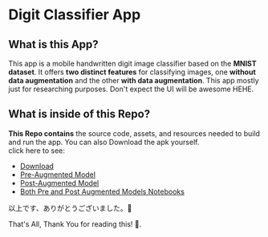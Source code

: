 <!---
your comment goes here
and heressssssss123456789101112123456789101112131415
-->
# Digit Classifier App

## What is this App?  
This app is a mobile handwritten digit image classifier based on the **MNIST dataset**. It offers **two distinct features** for classifying images, one **without data augmentation** and the other **with data augmentation**. This app mostly just for researching purposes. Don't expect the UI will be awesome HEHE.

## What is inside of this Repo?
**This Repo contains** the source code, assets, and resources needed to build and run the app. You can also Download the apk yourself.  
click here to see:
- [Download](https://github.com/iiamthestorm/Mnist-Digit-Classifier-App/releases)
- [Pre-Augmented Model](https://github.com/iiamthestorm/Mnist-Digit-Classifier-App/blob/master/app/src/main/assets/before_data_aug_mnist.tflite)
- [Post-Augmented Model](https://github.com/iiamthestorm/Mnist-Digit-Classifier-App/blob/master/app/src/main/assets/after_data_aug_mnist.tflite)
- [Both Pre and Post Augmented Models Notebooks](https://colab.research.google.com/drive/11SC2-Yh6buMhV7nAMMavZoayY6vzTCdY?usp=sharing)
 
以上です、ありがとうございました。🙌

That's All, Thank You for reading this! 🙌.
